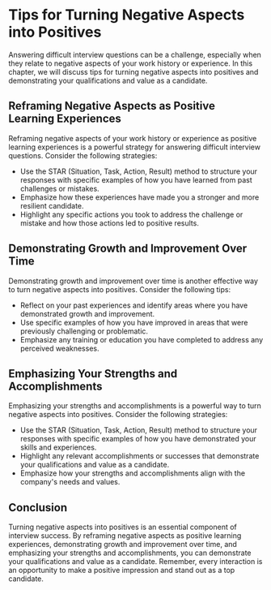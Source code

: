 Tips for Turning Negative Aspects into Positives
=====================================================================================================

Answering difficult interview questions can be a challenge, especially when they relate to negative aspects of your work history or experience. In this chapter, we will discuss tips for turning negative aspects into positives and demonstrating your qualifications and value as a candidate.

Reframing Negative Aspects as Positive Learning Experiences
-----------------------------------------------------------

Reframing negative aspects of your work history or experience as positive learning experiences is a powerful strategy for answering difficult interview questions. Consider the following strategies:

* Use the STAR (Situation, Task, Action, Result) method to structure your responses with specific examples of how you have learned from past challenges or mistakes.
* Emphasize how these experiences have made you a stronger and more resilient candidate.
* Highlight any specific actions you took to address the challenge or mistake and how those actions led to positive results.

Demonstrating Growth and Improvement Over Time
----------------------------------------------

Demonstrating growth and improvement over time is another effective way to turn negative aspects into positives. Consider the following tips:

* Reflect on your past experiences and identify areas where you have demonstrated growth and improvement.
* Use specific examples of how you have improved in areas that were previously challenging or problematic.
* Emphasize any training or education you have completed to address any perceived weaknesses.

Emphasizing Your Strengths and Accomplishments
----------------------------------------------

Emphasizing your strengths and accomplishments is a powerful way to turn negative aspects into positives. Consider the following strategies:

* Use the STAR (Situation, Task, Action, Result) method to structure your responses with specific examples of how you have demonstrated your skills and experiences.
* Highlight any relevant accomplishments or successes that demonstrate your qualifications and value as a candidate.
* Emphasize how your strengths and accomplishments align with the company's needs and values.

Conclusion
----------

Turning negative aspects into positives is an essential component of interview success. By reframing negative aspects as positive learning experiences, demonstrating growth and improvement over time, and emphasizing your strengths and accomplishments, you can demonstrate your qualifications and value as a candidate. Remember, every interaction is an opportunity to make a positive impression and stand out as a top candidate.
